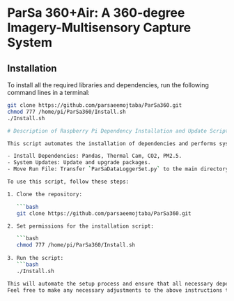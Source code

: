 # ParSa 360+Air: A 360-degree Imagery-Multisensory Capture System

## Installation

To install all the required libraries and dependencies, run the following command lines in a terminal:

```bash
git clone https://github.com/parsaeemojtaba/ParSa360.git
chmod 777 /home/pi/ParSa360/Install.sh
./Install.sh

# Description of Raspberry Pi Dependency Installation and Update Script

This script automates the installation of dependencies and performs system updates on a Raspberry Pi device. It includes the following tasks:

- Install Dependencies: Pandas, Thermal Cam, CO2, PM2.5.
- System Updates: Update and upgrade packages.
- Move Run File: Transfer `ParSaDataLoggerSet.py` to the main directory.

To use this script, follow these steps:

1. Clone the repository:

   ```bash
   git clone https://github.com/parsaeemojtaba/ParSa360.git

2. Set permissions for the installation script:

   ```bash
   chmod 777 /home/pi/ParSa360/Install.sh
 
3. Run the script:
   ```bash
   ./Install.sh

This will automate the setup process and ensure that all necessary dependencies are installed on your Raspberry Pi device.
Feel free to make any necessary adjustments to the above instructions to suit your specific needs.
